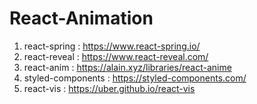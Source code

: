 # React-Animation

1. react-spring : https://www.react-spring.io/
2. react-reveal : https://www.react-reveal.com/
3. react-anim : https://alain.xyz/libraries/react-anime
4. styled-components : https://styled-components.com/
5. react-vis : https://uber.github.io/react-vis 
